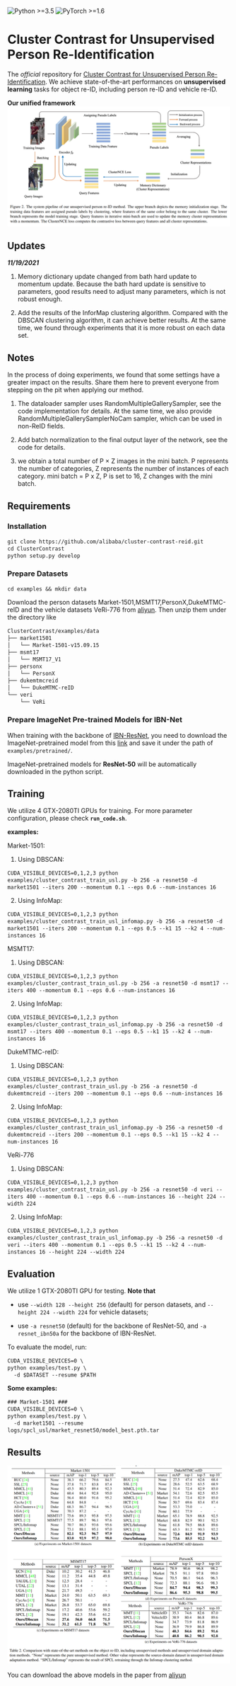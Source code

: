 ![Python >=3.5](https://img.shields.io/badge/Python->=3.6-blue.svg)
![PyTorch >=1.6](https://img.shields.io/badge/PyTorch->=1.6-yellow.svg)

# Cluster Contrast for Unsupervised Person Re-Identification

The *official* repository for [Cluster Contrast for Unsupervised Person Re-Identification](https://arxiv.org/pdf/2103.11568v3.pdf). We achieve state-of-the-art performances on **unsupervised learning** tasks for object re-ID, including person re-ID and vehicle re-ID.

**Our unified framework**
![framework](figs/frameworkv2.png)
## Updates

***11/19/2021***

1. Memory dictionary update changed from bath hard update to momentum update. Because the bath hard update is sensitive to parameters, good results need to adjust many parameters, which is not robust enough.


2. Add the results of the InforMap clustering algorithm. Compared with the DBSCAN clustering algorithm, it can achieve better results. At the same time, we found through experiments that it is more robust on each data set.

## Notes

In the process of doing experiments, we found that some settings have a greater impact on the results. Share them here to prevent everyone from stepping on the pit when applying our method.

1. The dataloader sampler uses RandomMultipleGallerySampler, see the code implementation for details. At the same time, we also provide RandomMultipleGallerySamplerNoCam sampler, which can be used in non-ReID fields.

2. Add batch normalization to the final output layer of the network, see the code for details.

3.  we obtain a total number of P × Z images in the mini
batch. P represents the number of categories, Z represents the number of instances of each category. mini batch = P x Z, P is set to 16, Z changes with the mini batch. 

## Requirements

### Installation

```shell
git clone https://github.com/alibaba/cluster-contrast-reid.git
cd ClusterContrast
python setup.py develop
```

### Prepare Datasets

```shell
cd examples && mkdir data
```
Download the person datasets Market-1501,MSMT17,PersonX,DukeMTMC-reID and the vehicle datasets VeRi-776 from [aliyun](https://virutalbuy-public.oss-cn-hangzhou.aliyuncs.com/share/data.zip).
Then unzip them under the directory like

```
ClusterContrast/examples/data
├── market1501
│   └── Market-1501-v15.09.15
├── msmt17
│   └── MSMT17_V1
├── personx
│   └── PersonX
├── dukemtmcreid
│   └── DukeMTMC-reID
└── veri
    └── VeRi
```

### Prepare ImageNet Pre-trained Models for IBN-Net

When training with the backbone of [IBN-ResNet](https://arxiv.org/abs/1807.09441), you need to download the ImageNet-pretrained model from this [link](https://drive.google.com/drive/folders/1thS2B8UOSBi_cJX6zRy6YYRwz_nVFI_S) and save it under the path of `examples/pretrained/`.

ImageNet-pretrained models for **ResNet-50** will be automatically downloaded in the python script.

## Training

We utilize 4 GTX-2080TI GPUs for training. For more parameter configuration, please check **`run_code.sh`**.

**examples:**

Market-1501:

1. Using DBSCAN:
```shell
CUDA_VISIBLE_DEVICES=0,1,2,3 python examples/cluster_contrast_train_usl.py -b 256 -a resnet50 -d market1501 --iters 200 --momentum 0.1 --eps 0.6 --num-instances 16
```


2. Using InfoMap:
```shell
CUDA_VISIBLE_DEVICES=0,1,2,3 python examples/cluster_contrast_train_usl_infomap.py -b 256 -a resnet50 -d market1501 --iters 200 --momentum 0.1 --eps 0.5 --k1 15 --k2 4 --num-instances 16
```

MSMT17:

1. Using DBSCAN:
```shell
CUDA_VISIBLE_DEVICES=0,1,2,3 python examples/cluster_contrast_train_usl.py -b 256 -a resnet50 -d msmt17 --iters 400 --momentum 0.1 --eps 0.6 --num-instances 16
```

2. Using InfoMap:
```shell
CUDA_VISIBLE_DEVICES=0,1,2,3 python examples/cluster_contrast_train_usl_infomap.py -b 256 -a resnet50 -d msmt17 --iters 400 --momentum 0.1 --eps 0.5 --k1 15 --k2 4 --num-instances 16
```

DukeMTMC-reID:

1. Using DBSCAN:
```shell
CUDA_VISIBLE_DEVICES=0,1,2,3 python examples/cluster_contrast_train_usl.py -b 256 -a resnet50 -d dukemtmcreid --iters 200 --momentum 0.1 --eps 0.6 --num-instances 16
```

2. Using InfoMap:
```shell
CUDA_VISIBLE_DEVICES=0,1,2,3 python examples/cluster_contrast_train_usl_infomap.py -b 256 -a resnet50 -d dukemtmcreid --iters 200 --momentum 0.1 --eps 0.5 --k1 15 --k2 4 --num-instances 16
```

VeRi-776

1. Using DBSCAN:
```shell
CUDA_VISIBLE_DEVICES=0,1,2,3 python examples/cluster_contrast_train_usl.py -b 256 -a resnet50 -d veri --iters 400 --momentum 0.1 --eps 0.6 --num-instances 16 --height 224 --width 224
```

2. Using InfoMap:
```shell
CUDA_VISIBLE_DEVICES=0,1,2,3 python examples/cluster_contrast_train_usl_infomap.py -b 256 -a resnet50 -d veri --iters 400 --momentum 0.1 --eps 0.5 --k1 15 --k2 4 --num-instances 16 --height 224 --width 224
```

## Evaluation

We utilize 1 GTX-2080TI GPU for testing. **Note that**

+ use `--width 128 --height 256` (default) for person datasets, and `--height 224 --width 224` for vehicle datasets;

+ use `-a resnet50` (default) for the backbone of ResNet-50, and `-a resnet_ibn50a` for the backbone of IBN-ResNet.

To evaluate the model, run:
```shell
CUDA_VISIBLE_DEVICES=0 \
python examples/test.py \
  -d $DATASET --resume $PATH
```

**Some examples:**
```shell
### Market-1501 ###
CUDA_VISIBLE_DEVICES=0 \
python examples/test.py \
  -d market1501 --resume logs/spcl_usl/market_resnet50/model_best.pth.tar
```

## Results

![framework](figs/resultsv2.png)

You can download the above models in the paper from [aliyun](https://virutalbuy-public.oss-cn-hangzhou.aliyuncs.com/share/cluster-contrast.zip) 
